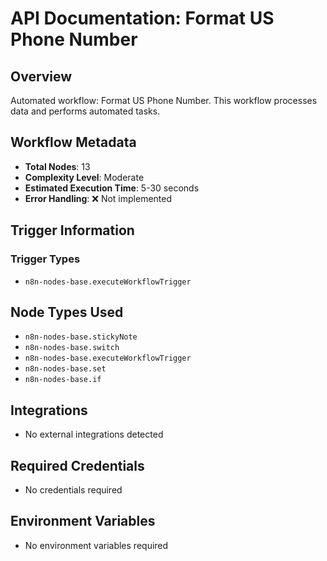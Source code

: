 # API Documentation: Format US Phone Number

## Overview
Automated workflow: Format US Phone Number. This workflow processes data and performs automated tasks.

## Workflow Metadata
- **Total Nodes**: 13
- **Complexity Level**: Moderate
- **Estimated Execution Time**: 5-30 seconds
- **Error Handling**: ❌ Not implemented

## Trigger Information
### Trigger Types
- `n8n-nodes-base.executeWorkflowTrigger`

## Node Types Used
- `n8n-nodes-base.stickyNote`
- `n8n-nodes-base.switch`
- `n8n-nodes-base.executeWorkflowTrigger`
- `n8n-nodes-base.set`
- `n8n-nodes-base.if`

## Integrations
- No external integrations detected

## Required Credentials
- No credentials required

## Environment Variables
- No environment variables required
